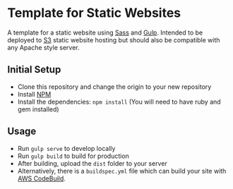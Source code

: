 # Template for Static Websites
A template for a static website using [Sass](http://sass-lang.com/) and
[Gulp](gulpjs.com). Intended to be deployed to [S3](https://aws.amazon.com/s3/)
static website hosting but should also be compatible with any Apache style server.

## Initial Setup
- Clone this repository and change the origin to your new repository
- Install [NPM](https://www.npmjs.com/)
- Install the dependencies: `npm install` (You will need to have ruby and gem installed)

## Usage
- Run `gulp serve` to develop locally
- Run `gulp build` to build for production
- After building, upload the `dist` folder to your server
- Alternatively, there is a `buildspec.yml` file which can build your site with
[AWS CodeBuild](https://aws.amazon.com/codebuild/).
